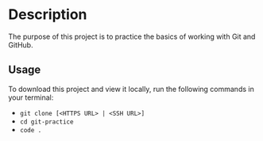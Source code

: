 # Description

The purpose of this project is to practice the basics of working with Git and GitHub.

## Usage

To download this project and view it locally, run the following commands in your terminal:

- `git clone [<HTTPS URL> | <SSH URL>]`
- `cd git-practice`
- `code .`
